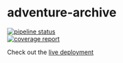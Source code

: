 # adventure-archive
[![pipeline status](https://gitlab.com/brennanwilkes/adventure-archive/badges/main/pipeline.svg)](https://gitlab.com/brennanwilkes/adventure-archive/-/commits/main)  
[![coverage report](https://gitlab.com/brennanwilkes/adventure-archive/badges/main/coverage.svg)](https://gitlab.com/brennanwilkes/adventure-archive/-/commits/main)

Check out the [live deployment](https://adventure-archive.herokuapp.com/)

